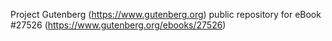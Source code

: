 Project Gutenberg (https://www.gutenberg.org) public repository for eBook #27526 (https://www.gutenberg.org/ebooks/27526)
